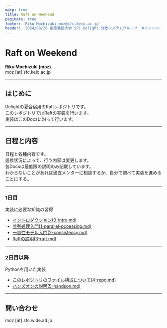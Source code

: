 ```yaml
---
marp: true
title: Raft on Weekend
paginate: true
footer: 'Riku Mochizuki moz@sfc.keio.ac.jp'
header: '2024/08/26 慶應義塾大学 SFC Delight 分散システムグループ  #イントロ'
---
```


# Raft on Weekend

**Riku Mochizuki (moz)**  
moz [at] sfc.keio.ac.jp

---

## はじめに

Delightの夏合宿用のRaftレポジトリです。  
このレポジトリではRaftの実装を行います。  
実装はこのDocsに沿って行います。

---

## 日程と内容 

日程と各種内容です。  
進捗状況によって、行う内容は変更します。  
各Docsは最低限の説明のみ記載しています。  
わからないことがあれば適宜メンターに相談するか、自分で調べて実装を進めることにする。

---

### 1日目

実装に必要な知識の習得

- [イントロダクション(0-intro.md)](0-intro.md)
- [並列処理入門(1-parallel-pcoessing.md)](1-parallel-pcoessing.md)
- [一貫性モデル入門(2-consistency.md)](2-consistency.md)
- [Raftの説明(3-raft.md)](3-raft.md)

---

### 2日目以降

Pythonを用いた実装

- [このレポジトリのファイル構成について(4-repo.md)](4-repo.md)
- [ハンズオンの説明(5-handson.md)](5-handson.md)

---

## 問い合わせ

moz [at] sfc.wide.ad.jp

